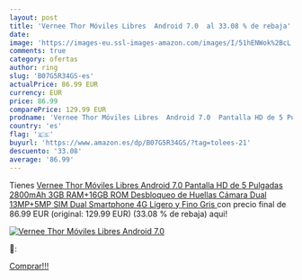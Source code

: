 ```yaml
---
layout: post
title: 'Vernee Thor Móviles Libres  Android 7.0  al 33.08 % de rebaja'
date: 
image: 'https://images-eu.ssl-images-amazon.com/images/I/51hENWok%2BcL._SL200_.jpg'
comments: true
category: ofertas
author: ring
slug: 'B07G5R34GS-es'
actualPrice: 86.99 EUR
currency: EUR
price: 86.99
comparePrice: 129.99 EUR
prodname: 'Vernee Thor Móviles Libres  Android 7.0  Pantalla HD de 5 Pulgadas  2800mAh  3GB RAM+16GB ROM  Desbloqueo de Huellas  Cámara Dual 13MP+5MP  SIM Dual  Smartphone 4G Ligero y Fino  Gris '
country: 'es'
flag: '🇪🇸'
buyurl: 'https://www.amazon.es/dp/B07G5R34GS/?tag=tolees-21'
descuento: '33.08'
average: '86.99'
---
```


Tienes [Vernee Thor Móviles Libres  Android 7.0  Pantalla HD de 5 Pulgadas  2800mAh  3GB RAM+16GB ROM  Desbloqueo de Huellas  Cámara Dual 13MP+5MP  SIM Dual  Smartphone 4G Ligero y Fino  Gris ](https://www.amazon.es/dp/B07G5R34GS/?tag=tolees-21) con precio final de  86.99 EUR (original: 129.99 EUR) (33.08 %  de rebaja) aqui!

[![Vernee Thor Móviles Libres  Android 7.0 ](https://images-eu.ssl-images-amazon.com/images/I/51hENWok%2BcL._SL200_.jpg)](https://www.amazon.es/dp/B07G5R34GS/?tag=tolees-21)

🔎:


[Comprar!!!](https://www.amazon.es/dp/B07G5R34GS/?tag=tolees-21)
